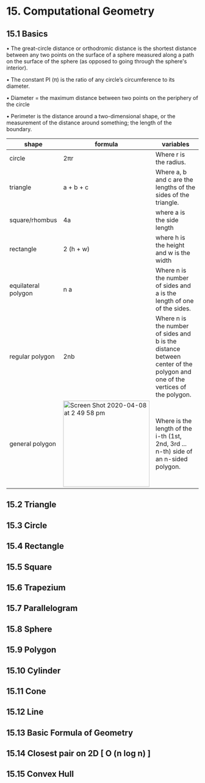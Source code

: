 # 15. Computational Geometry

## 15.1 Basics

•	The great-circle distance or orthodromic distance is the shortest distance between any two points on the surface of a sphere measured along a path on the surface of the sphere (as opposed to going through the sphere's interior).

•	The constant PI (π) is the ratio of any circle’s circumference to its diameter.

•	Diameter = the maximum distance between two points on the periphery of the circle

•	Perimeter is the distance around a two-dimensional shape, or the measurement of the distance around something; the length of the boundary.

| shape               | formula                | variables                                                                                                                  |
|---------------------|------------------------|----------------------------------------------------------------------------------------------------------------------------|
| circle              | 2πr                    | Where r is the radius.                                                                                                     |
| triangle            | a + b + c              | Where a, b and c are the lengths of the sides of the triangle.                                                             |
| square/rhombus      | 4a                     | where a is the side length                                                                                                 |
| rectangle           | 2 (h + w)              | where h is the height and  w is the width                                                                                  |
| equilateral polygon | n    a                 | Where n is the number of sides and a is the length of one of the sides.                                                    |
| regular polygon     | 2nb                    | Where n is the number of sides and b is the distance between center of the polygon and one of the vertices of the polygon. |
| general polygon     | <img width="226" alt="Screen Shot 2020-04-08 at 2 49 58 pm" src="https://user-images.githubusercontent.com/1612112/78745692-3e01e680-79a8-11ea-95d2-61505b9f46de.png"> | Where    is the length of the i-th (1st, 2nd, 3rd ... n-th) side of an n-sided polygon.                                    |

## 15.2 Triangle
## 15.3 Circle
## 15.4 Rectangle
## 15.5 Square
## 15.6 Trapezium
## 15.7 Parallelogram
## 15.8 Sphere 
## 15.9 Polygon
## 15.10 Cylinder
## 15.11 Cone
## 15.12 Line
## 15.13 Basic Formula of Geometry
## 15.14 Closest pair on 2D [ O (n log n) ]
## 15.15 Convex Hull
